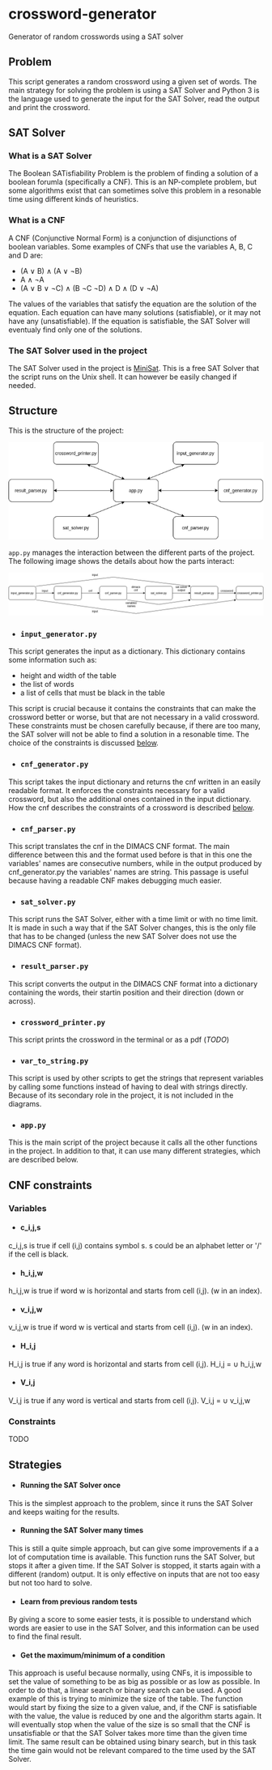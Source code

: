 # crossword-generator

Generator of random crosswords using a SAT solver

## Problem

This script generates a random crossword using a given set of words. The main strategy for solving the problem is using a SAT Solver and Python 3 is the language used to generate the input for the SAT Solver, read the output and print the crossword.

## SAT Solver

### What is a SAT Solver
The Boolean SATisfiability Problem is the problem of finding a solution of a boolean forumla (specifically a CNF). This is an NP-complete problem, but some algorithms exist that can sometimes solve this problem in a resonable time using different kinds of heuristics.

### What is a CNF
A CNF (Conjunctive Normal Form) is a conjunction of disjunctions of boolean variables. Some examples of CNFs that use the variables A, B, C and D are:
- (A ∨ B) ∧ (A ∨ ¬B)
- A ∧ ¬A
- (A ∨ B ∨ ¬C) ∧ (B ¬C ¬D) ∧ D ∧ (D ∨ ¬A)

The values of the variables that satisfy the equation are the solution of the equation. Each equation can have many solutions (satisfiable), or it may not have any (unsatisfiable). If the equation is satisfiable, the SAT Solver will eventualy find only one of the solutions.

### The SAT Solver used in the project
The SAT Solver used in the project is [MiniSat](http://minisat.se/). This is a free SAT Solver that the script runs on the Unix shell. It can however be easily changed if needed.


## Structure

This is the structure of the project:

![structure1](crossword_structure1.png)

`app.py` manages the interaction between the different parts of the project. The following image shows the details about how the parts interact:

![structure2](crossword_structure2.png)

- ### `input_generator.py`
This script generates the input as a dictionary. This dictionary contains some information such as:
- height and width of the table
- the list of words
- a list of cells that must be black in the table

This script is crucial because it contains the constraints that can make the crossword better or worse, but that are not necessary in a valid crossword. These constraints must be chosen carefully because, if there are too many, the SAT solver will not be able to find a solution in a resonable time. The choice of the constraints is discussed [below](#cnf-constraints).

- ### `cnf_generator.py`
This script takes the input dictionary and returns the cnf written in an easily readable format. It enforces the constraints necessary for a valid crossword, but also the additional ones contained in the input dictionary. How the cnf describes the constraints of a crossword is described [below](#cnf-constraints).

- ### `cnf_parser.py`
This script translates the cnf in the DIMACS CNF format. The main difference between this and the format used before is that in this one the variables' names are consecutive numbers, while in the output produced by cnf_generator.py the variables' names are string. This passage is useful because having a readable CNF makes debugging much easier.

- ### `sat_solver.py`
This script runs the SAT Solver, either with a time limit or with no time limit. It is made in such a way that if the SAT Solver changes, this is the only file that has to be changed (unless the new SAT Solver does not use the DIMACS CNF format).

- ### `result_parser.py`
This script converts the output in the DIMACS CNF format into a dictionary containing the words, their startin position and their direction (down or across).

- ### `crossword_printer.py`
This script prints the crossword in the terminal or as a pdf (*TODO*)

- ### `var_to_string.py`
This script is used by other scripts to get the strings that represent variables by calling some functions instead of having to deal with strings directly. Because of its secondary role in the project, it is not included in the diagrams.

- ### `app.py`
This is the main script of the project because it calls all the other functions in the project. In addition to that, it can use many different strategies, which are described below.

## CNF constraints

### Variables

- #### c_i,j,s
c_i,j,s is true if cell (i,j) contains symbol s. s could be an alphabet letter or '/' if the cell is black.

- #### h_i,j,w
h_i,j,w is true if word w is horizontal and starts from cell (i,j). (w in an index). 

- #### v_i,j,w
v_i,j,w is true if word w is vertical and starts from cell (i,j). (w in an index).

- #### H_i,j
H_i,j is true if any word is horizontal and starts from cell (i,j). H_i,j = ∪ h_i,j,w

- #### V_i,j
V_i,j is true if any word is vertical and starts from cell (i,j). V_i,j = ∪ v_i,j,w

### Constraints

TODO

## Strategies

- #### Running the SAT Solver once
This is the simplest approach to the problem, since it runs the SAT Solver and keeps waiting for the results.

- #### Running the SAT Solver many times
This is still a quite simple approach, but can give some improvements if a a lot of computation time is available. This function runs the SAT Solver, but stops it after a given time. If the SAT Solver is stopped, it starts again with a different (random) output. It is only effective on inputs that are not too easy but not too hard to solve.

- #### Learn from previous random tests
By giving a score to some easier tests, it is possible to understand which words are easier to use in the SAT Solver, and this information can be used to find the final result.

- #### Get the maximum/minimum of a condition
This approach is useful because normally, using CNFs, it is impossible to set the value of something to be as big as possible or as low as possible. In order to do that, a linear search or binary search can be used. A good example of this is trying to minimize the size of the table. The function would start by fixing the size to a given value, and, if the CNF is satisfiable with the value, the value is reduced by one and the algorithm starts again. It will eventually stop when the value of the size is so small that the CNF is unsatisfiable or that the SAT Solver takes more time than the given time limit. The same result can be obtained using binary search, but in this task the time gain would not be relevant compared to the time used by the SAT Solver.
